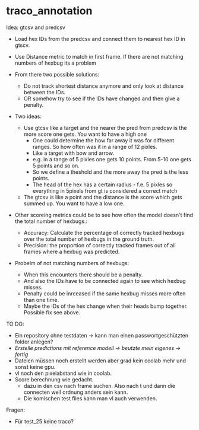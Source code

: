 # traco_annotation


Idea: gtcsv and predcsv
- Load hex IDs from the predcsv and connect them to nearest hex ID in gtscv.
- Use Distance metric to match in first frame. If there are not matching numbers of hexbug its a problem
- From there two possible solutions:
  - Do not track shortest distance anymore and only look at distance between the IDs. 
  - OR somehow try to see if the IDs have changed and then give a penalty.
- Two ideas: 
  - Use gtcsv like a target and the nearer the pred from predcsv is the more score one gets. You want to have a high one
    - One could determine the how far away it was for different ranges. So how often was it in a range of 12 pixles. 
    - Like a target with bow and arrow.
    - e.g. in a range of 5 pixles one gets 10 points. From 5-10 one gets 5 points and so on.
    - So we define a theshold and the more away the pred is the less points. 
    - The head of the hex has a certain radius - f.e. 5 pixles so everything in 5pixels from gt is considered a correct match
  - The gtcsv is like a point and the distance is the score which gets summed up. You want to have a low one. 
- Other scoreing metrics could be to see how often the model doesn't find the total number of hexbugs.:
  - Accuracy: Calculate the percentage of correctly tracked hexbugs over the total number of hexbugs in the ground truth.
  - Precision: the proportion of correctly tracked frames out of all frames where a hexbug was predicted.

- Probelm of not matching numbers of hexbugs:
  - When this encounters there should be a penalty. 
  - And also the IDs have to be connected again to see which hexbug misses. 
  - Penalty could be inrceased if the same hexbug misses more often than one time.
  - Maybe the IDs of the hex change when their heads bump together. Possible fix see above.



TO DO:
  - Ein repository ohne testdaten
    -> kann man einen passwortgeschützten folder anlegen?
  - _Erstelle predictions mit reference modell -> beutzte mein eigenes -> fertig_
  - Dateien müssen noch erstellt werden aber grad kein coolab mehr und sonst keine gpu.
  - vl noch den pixelabstand wie in coolab.
  - Score berechnung wie gedacht.
    - dazu in den csv nach frame suchen. Also nach t und dann die connecten weil ordnung anders sein kann.
    - Die komischen test files kann man vl auch verwenden.



Fragen:
  - Für test_25 keine traco?